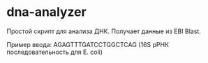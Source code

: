 # dna-analyzer

Простой скрипт для анализа ДНК. Получает данные из EBI Blast.

Пример ввода: AGAGTTTGATCCTGGCTCAG (16S рРНК последовательность для E. coli)